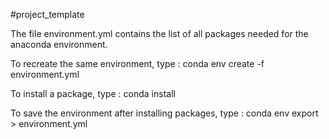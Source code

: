 #project_template

The file environment.yml contains the list of all packages needed for the anaconda environment.

To recreate the same environment, type :
    conda env create -f environment.yml

To install a package, type :
    conda install <package>
    
To save the environment after installing packages, type :
    conda env export > environment.yml